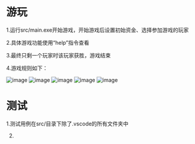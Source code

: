 # 游玩
1.运行src/main.exe开始游戏，开始游戏后设置初始资金、选择参加游戏的玩家

2.具体游戏功能使用“help”指令查看

3.最终只剩一个玩家时该玩家获胜，游戏结束

4.游戏规则如下：

![image](https://github.com/user-attachments/assets/c49fbc9d-109d-4dc5-8bdd-b45494bb46d9)
![image](https://github.com/user-attachments/assets/32f66906-5a23-4ad0-8d9d-f393063e578b)
![image](https://github.com/user-attachments/assets/d9c94ef6-740f-4998-acf9-439fdf3f99b0)
![image](https://github.com/user-attachments/assets/71a4ce2f-e9e8-4be8-9c0d-0d2db8e656b8)
![image](https://github.com/user-attachments/assets/fd480914-a344-4f18-be57-909f9a1158c6)


# 测试
1.测试用例在src/目录下除了.vscode的所有文件夹中

2.

